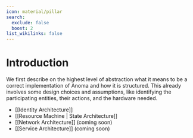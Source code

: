 ```yaml
---
icon: material/pillar
search:
  exclude: false
  boost: 2
list_wikilinks: false
---
```


# Introduction

We first describe on the highest level of abstraction what it means to be a
correct implementation of Anoma and how it is structured. This already involves
some design choices and assumptions, like identifying the participating
entities, their actions, and the hardware needed.

- [[Identity Architecture]]
- [[Resource Machine | State Architecture]]
- [[Network Architecture]] (coming soon)
- [[Service Architecture]] (coming soon)
